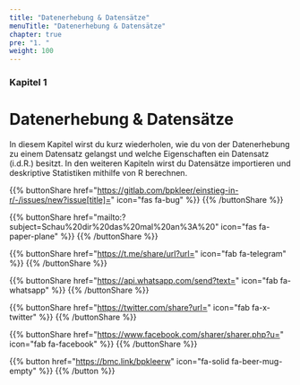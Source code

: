 ```yaml
---
title: "Datenerhebung & Datensätze"
menuTitle: "Datenerhebung & Datensätze"
chapter: true
pre: "1. "
weight: 100
---
```


### Kapitel 1 

# Datenerhebung & Datensätze

In diesem Kapitel wirst du kurz wiederholen, wie du von der Datenerhebung zu einem Datensatz gelangst und welche Eigenschaften ein Datensatz (i.d.R.) besitzt. In den weiteren Kapiteln wirst du Datensätze importieren und deskriptive Statistiken mithilfe von R berechnen. 

{{% buttonShare href="https://gitlab.com/bpkleer/einstieg-in-r/-/issues/new?issue[title]=" icon="fas fa-bug" %}} {{% /buttonShare %}} 

{{% buttonShare href="mailto:?subject=Schau%20dir%20das%20mal%20an%3A%20" icon="fas fa-paper-plane" %}} {{% /buttonShare %}}

{{% buttonShare href="https://t.me/share/url?url=" icon="fab fa-telegram" %}} {{% /buttonShare %}}

{{% buttonShare href="https://api.whatsapp.com/send?text=" icon="fab fa-whatsapp" %}} {{% /buttonShare %}}

{{% buttonShare href="https://twitter.com/share?url=" icon="fab fa-x-twitter" %}} {{% /buttonShare %}}

{{% buttonShare href="https://www.facebook.com/sharer/sharer.php?u=" icon="fab fa-facebook" %}} {{% /buttonShare %}}

{{% button href="https://bmc.link/bpkleerw" icon="fa-solid fa-beer-mug-empty" %}} {{% /button %}}
